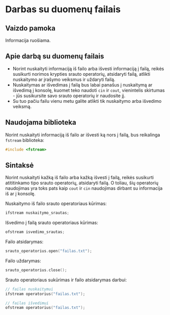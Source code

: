 # Darbas su duomenų failais

## Vaizdo pamoka

Informacija ruošiama.

## Apie darbą su duomenų failais

- Norint nuskaityti informaciją iš failo arba išvesti informaciją į failą, reikės susikurti norimos krypties srauto operatorių, atsidaryti failą, atlikti nuskaitymo ar įrašymo veiksmus ir uždaryti failą.
- Nuskaitymas ar išvedimas į failą bus labai panašus į nuskaitymą ar išvedimą į konsolę, kuomet teko naudoti `cin` ir `cout`, vienintelis skirtumas - jūs susikursite savo srauto operatorių ir naudosite jį.
- Su tuo pačiu failu vienu metu galite atlikti tik nuskaitymo arba išvedimo veiksmą.

## Naudojama biblioteka

Norint nuskaityti informaciją iš failo ar išvesti ką nors į failą, bus reikalinga `fstream` biblioteka:

```cpp
#include <fstream>
```

## Sintaksė

Norint nuskaityti kažką iš failo arba kažką išvesti į failą, reikės susikurti atititinkamo tipo srauto operatorių, atsidaryti failą. O toliau, šių operatorių naudojimas yra toks pats kaip `cout` ir `cin` naudojimas dirbant su informacija iš ar į konsolę.

Nuskaitymo iš failo srauto operatoriaus kūrimas:

```cpp
ifstream nuskaitymo_srautas;
```

Išvedimo į failą srauto operatoriaus kūrimas:

```cpp
ofstream isvedimo_srautas;
```

Failo atsidarymas:

```cpp
srauto_operatorius.open("failas.txt");
```

Failo uždarymas:

```cpp
srauto_operatorius.close();
```

Srauto operatoriaus sukūrimas ir failo atsidarymas darbui:

```cpp
// failas nuskaitymui
ifstream operatorius("failas.txt");

// failas išvedimui
ofstream operatorius("failas.txt");
```
